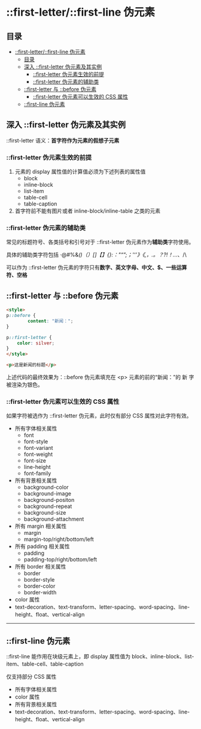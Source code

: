 # ::first-letter/::first-line 伪元素

## 目录

- [::first-letter/::first-line 伪元素](#first-letterfirst-line-伪元素)
  - [目录](#目录)
  - [深入 ::first-letter 伪元素及其实例](#深入-first-letter-伪元素及其实例)
    - [::first-letter 伪元素生效的前提](#first-letter-伪元素生效的前提)
    - [::first-letter 伪元素的辅助类](#first-letter-伪元素的辅助类)
  - [::first-letter 与 ::before 伪元素](#first-letter-与-before-伪元素)
    - [::first-letter 伪元素可以生效的 CSS 属性](#first-letter-伪元素可以生效的-css-属性)
  - [::first-line 伪元素](#first-line-伪元素)

## 深入 ::first-letter 伪元素及其实例

::first-letter 语义：**首字符作为元素的假想子元素**

### ::first-letter 伪元素生效的前提

1. 元素的 display 属性值的计算值必须为下述列表的属性值
   - block
   - inline-block
   - list-item
   - table-cell
   - table-caption
2. 首字符前不能有图片或者 inline-block/inline-table 之类的元素

### ::first-letter 伪元素的辅助类

常见的标题符号、各类括号和引号对于 ::first-letter 伪元素作为**辅助类**字符使用。

具体的辅助类字符包括 ·@#%&*()（）[]【】{}:："“”;；'‘’》《,，.。？?!！…*、/\

可以作为 ::first-letter 伪元素的字符只有**数字、英文字母、中文、$、一些运算符、空格**

## ::first-letter 与 ::before 伪元素

```html
<style>
p::before {
        content: "新闻：";
}

p::first-letter {
    color: silver;
}
</style>

<p>这是新闻的标题</p>
```

上述代码的最终效果为：::before 伪元素填充在 \<p> 元素的前的“新闻：”的 新 字被渲染为银色。

### ::first-letter 伪元素可以生效的 CSS 属性

如果字符被选作为 ::first-letter 伪元素，此时仅有部分 CSS 属性对此字符有效。

- 所有字体相关属性
  - font
  - font-style
  - font-variant
  - font-weight
  - font-size
  - line-height
  - font-family
- 所有背景相关属性
  - background-color
  - background-image
  - background-positon
  - background-repeat
  - background-size
  - background-attachment
- 所有 margin 相关属性
  - margin
  - margin-top/right/bottom/left
- 所有 padding 相关属性
  - padding
  - padding-top/right/bottom/left
- 所有 border 相关属性
  - border
  - border-style
  - border-color
  - border-width
- color 属性
- text-decoration、text-transform、letter-spacing、word-spacing、line-height、float、vertical-align

---

## ::first-line 伪元素

::first-line 能作用在块级元素上，即 display 属性值为 block、inline-block、list-item、table-cell、table-caption

仅支持部分 CSS 属性

- 所有字体相关属性
- color 属性
- 所有背景相关属性
- text-decoration、text-transform、letter-spacing、word-spacing、line-height、float、vertical-align

